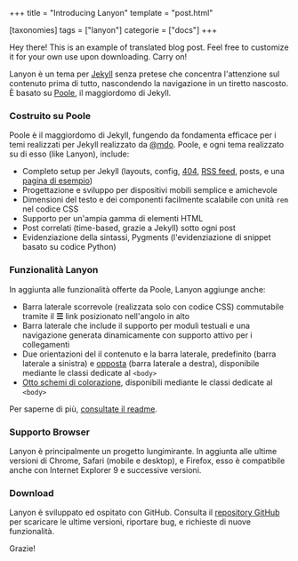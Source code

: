+++
title = "Introducing Lanyon"
template = "post.html"

[taxonomies]
tags = ["lanyon"]
categorie = ["docs"]
+++

<p class="message">
  Hey there! This is an example of translated blog post. Feel free to customize it for your own use upon downloading. Carry on!
</p>

Lanyon è un tema per [Jekyll](http://jekyllrb.com) senza pretese che concentra l'attenzione sul contenuto prima di tutto, nascondendo la navigazione in un tiretto nascosto. È basato su [Poole](http://getpoole.com), il maggiordomo di Jekyll.

<!-- more -->

### Costruito su Poole

Poole è il maggiordomo di Jekyll, fungendo da fondamenta efficace per i temi realizzati per Jekyll realizzato da [@mdo](https://twitter.com/mdo). Poole, e ogni tema realizzato su di esso (like Lanyon), include:

* Completo setup per Jekyll (layouts, config, [404](/404), [RSS feed](/atom.xml), posts, e una [pagina di esempio](/about))
* Progettazione e sviluppo per dispositivi mobili semplice e amichevole
* Dimensioni del testo e dei componenti facilmente scalabile con unità `rem` nel codice CSS
* Supporto per un'ampia gamma di elementi HTML
* Post correlati (time-based, grazie a Jekyll) sotto ogni post
* Evidenziazione della sintassi, Pygments (l'evidenziazione di snippet basato su codice Python)

### Funzionalità Lanyon

In aggiunta alle funzionalità offerte da Poole, Lanyon aggiunge anche:

* Barra laterale scorrevole (realizzata solo con codice CSS) commutabile tramite il **☰** link posizionato nell'angolo in alto
* Barra laterale che include il supporto per moduli testuali e una navigazione generata dinamicamente con supporto attivo per i collegamenti
* Due orientazioni del il contenuto e la barra laterale, predefinito (barra laterale a sinistra) e [opposta](https://github.com/poole/lanyon#reverse-layout) (barra laterale a destra), disponibile mediante le classi dedicate al `<body>`
* [Otto schemi di colorazione](https://github.com/poole/lanyon#themes), disponibili mediante le classi dedicate al `<body>`

Per saperne di più, [consultate il readme](https://github.com/poole/lanyon#readme).

### Supporto Browser

Lanyon è principalmente un progetto lungimirante. In aggiunta alle ultime versioni di Chrome, Safari (mobile e desktop), e Firefox, esso è compatibile anche con Internet Explorer 9 e successive versioni.

### Download

Lanyon è sviluppato ed ospitato con GitHub. Consulta il <a href="https://github.com/poole/lanyon">repository GitHub</a> per scaricare le ultime versioni, riportare bug, e richieste di nuove funzionalità.

Grazie!
